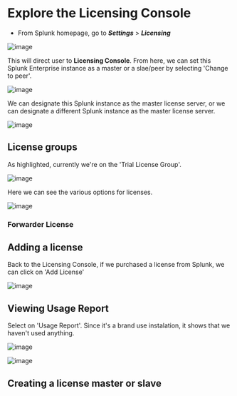 # Explore the Licensing Console

- From Splunk homepage, go to ***Settings*** > ***Licensing***

![image](https://github.com/user-attachments/assets/303312db-3a79-4eef-ac33-44f5d3c20966)

This will direct user to **Licensing Console**. From here, we can set this Splunk Enterprise instance as a master or a slae/peer by selecting 'Change to peer'.

![image](https://github.com/user-attachments/assets/b2e9b607-a75b-472b-a037-e592ce7c4949)

We can designate this Splunk instance as the master license server, or we can designate a different Splunk instance as the master license server.

![image](https://github.com/user-attachments/assets/9508eb33-f61e-4928-95da-47430bb8c79d)

## License groups

As highlighted, currently we're on the 'Trial License Group'.

![image](https://github.com/user-attachments/assets/319fc693-3649-48c2-b49c-0a6e269a4302)

Here we can see the various options for licenses.

![image](https://github.com/user-attachments/assets/1261fe89-6a0e-4aaa-a5f8-9a7df3cec6a5)


### Forwarder License

## Adding a license

Back to the Licensing Console, if we purchased a license from Splunk, we can click on 'Add License' 

![image](https://github.com/user-attachments/assets/91d08fbb-1d61-4dd2-987a-124cc2bbfeb3)

## Viewing Usage Report

Select on 'Usage Report'. Since it's a brand use instalation, it shows that we haven't used anything.

![image](https://github.com/user-attachments/assets/952a0d7f-0f2e-47ba-ae4c-700accd5b777)



![image](https://github.com/user-attachments/assets/cd0366eb-99ec-4928-88a6-6ec6c256295b)


## Creating a license master or slave

